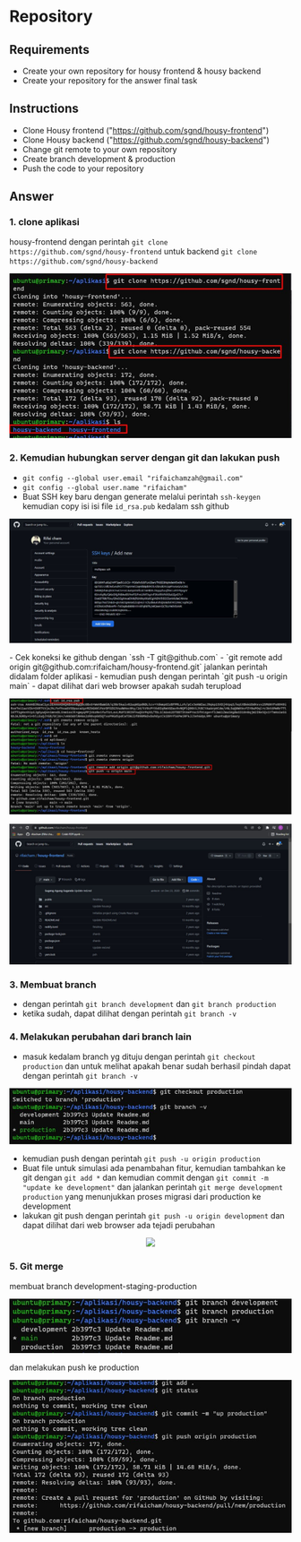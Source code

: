 # Repository 

## Requirements
- Create your own repository for housy frontend & housy backend
- Create your repository for the answer final task

## Instructions
- Clone Housy frontend ("https://github.com/sgnd/housy-frontend")
- Clone Housy backend ("https://github.com/sgnd/housy-backend")
- Change git remote to your own repository
- Create branch development & production
- Push the code to your repository

## Answer
### 1. clone aplikasi 
housy-frontend dengan perintah `git clone https://github.com/sgnd/housy-frontend` untuk backend
`git clone https://github.com/sgnd/housy-backend`
<p align="center">
    <img src=assets\gitclone.jpg />
</p>

### 2. Kemudian hubungkan server dengan git dan lakukan push
- `git config --global user.email "rifaichamzah@gmail.com"`
- `git config --global user.name "rifaicham"`
- Buat SSH key baru dengan generate melalui perintah `ssh-keygen` kemudian copy isi isi file `id_rsa.pub` kedalam ssh github 
<p align="center">
    <img src=assets\gitconnect1-addssh.jpg />
</p>
- Cek koneksi ke github dengan `ssh -T git@github.com`
- `git remote add origin git@github.com:rifaicham/housy-frontend.git` jalankan perintah didalam folder aplikasi
- kemudian push dengan perintah `git push -u origin main`
- dapat dilihat dari web browser apakah sudah terupload
<p align="center">
    <img src="assets\gitconnect1-push.jpg" />
</p>
<p align="center">
    <img src="assets\gitconnect1-pushproof.jpg" />
</p>

### 3. Membuat branch
- dengan perintah `git branch development` dan `git branch production`
- ketika sudah, dapat dilihat dengan perintah `git branch -v`

### 4. Melakukan perubahan dari branch lain

- masuk kedalam branch yg dituju dengan perintah `git checkout production` dan untuk melihat apakah benar sudah berhasil pindah dapat dengan perintah `git branch -v`
<p align="center">
    <img src="assets\gitcheckout.jpg" />
</p>

- kemudian push dengan perintah `git push -u origin production`
- Buat file untuk simulasi ada penambahan fitur, kemudian tambahkan ke git dengan `git add *` dan kemudian commit dengan `git commit -m "update ke development"` dan jalankan perintah `git merge development production` yang menunjukkan proses migrasi dari production ke development
- lakukan git push dengan perintah `git push -u origin development` dan dapat dilihat dari web browser ada tejadi perubahan 
<p align="center">
    <img src="assets\gitconnect-push.jpg" />
</p>

### 5. Git merge
membuat branch development-staging-production
<p align="center">
    <img src="assets\git-makebranch.jpg" />
</p>
dan melakukan push ke production
<p align="center">
    <img src="assets\gitproduction.jpg" />
</p>